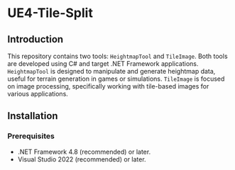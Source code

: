 # UE4-Tile-Split

## Introduction
This repository contains two tools: `HeightmapTool` and `TileImage`. Both tools are developed using C# and target .NET Framework applications. `HeightmapTool` is designed to manipulate and generate heightmap data, useful for terrain generation in games or simulations. `TileImage` is focused on image processing, specifically working with tile-based images for various applications.

## Installation
### Prerequisites
- .NET Framework 4.8 (recommended) or later.
- Visual Studio 2022 (recommended) or later.
